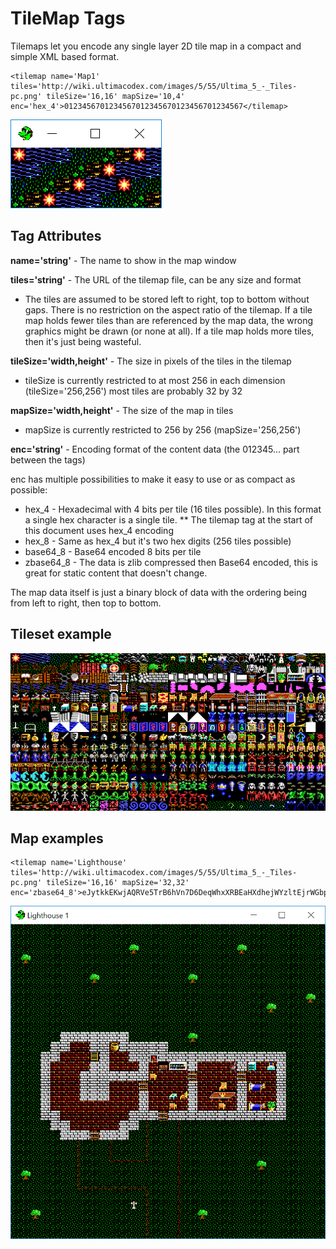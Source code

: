 # TileMap Tags

Tilemaps let you encode any single layer 2D tile map in a compact and simple XML based format.

```
<tilemap name='Map1' tiles='http://wiki.ultimacodex.com/images/5/55/Ultima_5_-_Tiles-pc.png' tileSize='16,16' mapSize='10,4' enc='hex_4'>0123456701234567012345670123456701234567</tilemap>
```

![Image of Map1](/images/TileMap1.png)

## Tag Attributes

**name='string'** - The name to show in the map window

**tiles='string'** - The URL of the tilemap file, can be any size and format
* The tiles are assumed to be stored left to right, top to bottom without gaps. There is no restriction on the aspect ratio of the tilemap. If a tile map holds fewer tiles than are referenced by the map data, the wrong graphics might be drawn (or none at all). If a tile map holds more tiles, then it's just being wasteful.

**tileSize='width,height'** - The size in pixels of the tiles in the tilemap
* tileSize is currently restricted to at most 256 in each dimension (tileSize='256,256') most tiles are probably 32 by 32

**mapSize='width,height'** - The size of the map in tiles
* mapSize is currently restricted to 256 by 256 (mapSize='256,256')

**enc='string'** - Encoding format of the content data (the 012345... part between the tags)

enc has multiple possibilities to make it easy to use or as compact as possible:

* hex_4 - Hexadecimal with 4 bits per tile (16 tiles possible). In this format a single hex character is a single tile.
** The tilemap tag at the start of this document uses hex_4 encoding
* hex_8 - Same as hex_4 but it's two hex digits (256 tiles possible)
* base64_8 - Base64 encoded 8 bits per tile
* zbase64_8 - The data is zlib compressed then Base64 encoded, this is great for static content that doesn't change.

The map data itself is just a binary block of data with the ordering being from left to right, then top to bottom.

## Tileset example

![Image of the tileset](/images/Ultima5.png)

## Map examples

```
<tilemap name='Lighthouse' tiles='http://wiki.ultimacodex.com/images/5/55/Ultima_5_-_Tiles-pc.png' tileSize='16,16' mapSize='32,32' enc='zbase64_8'>eJytkkEKwjAQRVe5TrB6hVn7D6DeqWhxXRBEaHXdhejWYzltEjrWGbpoPjT54f2ZDiHO5ZPXrFeCi3pnajjbK+N/EGT1BYiAq8j8YfoMmSekEmdMQ2hLl/2hN2/c6SZ5rCjZdhSXCU+IzZHQtArn73ECVa8zJvVB7Mq4NO0Ocv4wIzpl/hQACj5s9PvrC53FE1jEVyzBvdyLMarXr4Ms/juGpVrl4r0Ebj/Mmf4a/wJ4Ll9p</tilemap>
```

![Image of Lighthouse](/images/LightHouse.png)
